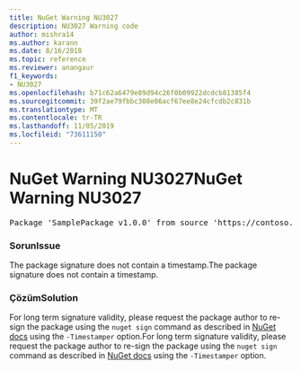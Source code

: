 ```yaml
---
title: NuGet Warning NU3027
description: NU3027 Warning code
author: mishra14
ms.author: karann
ms.date: 8/16/2018
ms.topic: reference
ms.reviewer: anangaur
f1_keywords:
- NU3027
ms.openlocfilehash: b71c62a6479e89d94c26f0b09922dcdcb81385f4
ms.sourcegitcommit: 39f2ae79fbbc308e06acf67ee8e24cfcdb2c831b
ms.translationtype: MT
ms.contentlocale: tr-TR
ms.lasthandoff: 11/05/2019
ms.locfileid: "73611150"
---
```

# <a name="nuget-warning-nu3027"></a><span data-ttu-id="e9e01-103">NuGet Warning NU3027</span><span class="sxs-lookup"><span data-stu-id="e9e01-103">NuGet Warning NU3027</span></span>

<pre>Package 'SamplePackage v1.0.0' from source 'https://contoso.com/index.json': The signature should be timestamped to enable long-term signature validity after the certificate has expired.</pre>

### <a name="issue"></a><span data-ttu-id="e9e01-104">Sorun</span><span class="sxs-lookup"><span data-stu-id="e9e01-104">Issue</span></span>

<span data-ttu-id="e9e01-105">The package signature does not contain a timestamp.</span><span class="sxs-lookup"><span data-stu-id="e9e01-105">The package signature does not contain a timestamp.</span></span>


### <a name="solution"></a><span data-ttu-id="e9e01-106">Çözüm</span><span class="sxs-lookup"><span data-stu-id="e9e01-106">Solution</span></span>

<span data-ttu-id="e9e01-107">For long term signature validity, please request the package author to re-sign the package using the `nuget sign` command as described in [NuGet docs](https://docs.microsoft.com/nuget/create-packages/sign-a-package) using the `-Timestamper` option.</span><span class="sxs-lookup"><span data-stu-id="e9e01-107">For long term signature validity, please request the package author to re-sign the package using the `nuget sign` command as described in [NuGet docs](https://docs.microsoft.com/nuget/create-packages/sign-a-package) using the `-Timestamper` option.</span></span>


